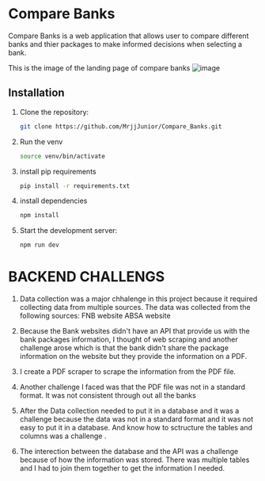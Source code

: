 # Compare Banks

Compare Banks is a web application that allows user to compare different banks and thier packages to make informed decisions when selecting a bank.

This is the image of the landing page of compare banks
![image](https://github.com/user-attachments/assets/9d34b114-9b24-44f7-97d0-bd575ca010f4)

## Installation
1. Clone the repository:
   ```bash
   git clone https://github.com/MrjjJunior/Compare_Banks.git
   ```
2. Run the venv
   ```bash
   source venv/bin/activate
   ```
3. install pip requirements
   ```bash
   pip install -r requirements.txt
   ```
4. install dependencies
   ```bash
   npm install
   ```
5. Start the development server:
   ```bash
   npm run dev
   ```



# BACKEND CHALLENGS

1. Data collection was a major chhalenge in this project
    because it required collecting data from multiple sources.
    The data was collected from the following sources: 
        FNB website
        ABSA website

2. Because the Bank websites didn't have an API that provide us with the bank packages information,
    I thought of web scraping and another challenge arose which is that the bank didn't share the 
    package information on the website but they provide the information on a PDF.
3. I create a PDF scraper to scrape the information from the PDF file.
4. Another challenge I faced was that the PDF file was not in a standard format.
    It was not consistent through out all the banks

5. After the Data collection needed to put it in a database and it was a challenge
    because the data was not in a standard format and it was not easy to put it in a database.
    And know how to sctructure the tables and columns was a challenge .

6. The interection between the database and the API was a challenge because of how the information
    was stored.
    There was multiple tables and I had to join them together to get the information I needed.

